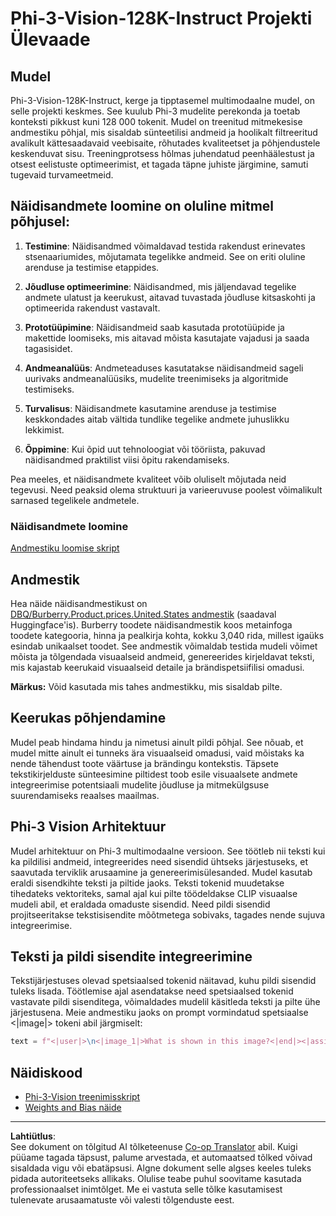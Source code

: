 <!--
CO_OP_TRANSLATOR_METADATA:
{
  "original_hash": "e0a07fd2a30fe2af30b1373df207a5bf",
  "translation_date": "2025-10-11T11:46:08+00:00",
  "source_file": "md/03.FineTuning/FineTuning_Phi-3-visionWandB.md",
  "language_code": "et"
}
-->
# Phi-3-Vision-128K-Instruct Projekti Ülevaade

## Mudel

Phi-3-Vision-128K-Instruct, kerge ja tipptasemel multimodaalne mudel, on selle projekti keskmes. See kuulub Phi-3 mudelite perekonda ja toetab konteksti pikkust kuni 128 000 tokenit. Mudel on treenitud mitmekesise andmestiku põhjal, mis sisaldab sünteetilisi andmeid ja hoolikalt filtreeritud avalikult kättesaadavaid veebisaite, rõhutades kvaliteetset ja põhjendustele keskenduvat sisu. Treeningprotsess hõlmas juhendatud peenhäälestust ja otsest eelistuste optimeerimist, et tagada täpne juhiste järgimine, samuti tugevaid turvameetmeid.

## Näidisandmete loomine on oluline mitmel põhjusel:

1. **Testimine**: Näidisandmed võimaldavad testida rakendust erinevates stsenaariumides, mõjutamata tegelikke andmeid. See on eriti oluline arenduse ja testimise etappides.

2. **Jõudluse optimeerimine**: Näidisandmed, mis jäljendavad tegelike andmete ulatust ja keerukust, aitavad tuvastada jõudluse kitsaskohti ja optimeerida rakendust vastavalt.

3. **Prototüüpimine**: Näidisandmeid saab kasutada prototüüpide ja makettide loomiseks, mis aitavad mõista kasutajate vajadusi ja saada tagasisidet.

4. **Andmeanalüüs**: Andmeteaduses kasutatakse näidisandmeid sageli uurivaks andmeanalüüsiks, mudelite treenimiseks ja algoritmide testimiseks.

5. **Turvalisus**: Näidisandmete kasutamine arenduse ja testimise keskkondades aitab vältida tundlike tegelike andmete juhuslikku lekkimist.

6. **Õppimine**: Kui õpid uut tehnoloogiat või tööriista, pakuvad näidisandmed praktilist viisi õpitu rakendamiseks.

Pea meeles, et näidisandmete kvaliteet võib oluliselt mõjutada neid tegevusi. Need peaksid olema struktuuri ja varieeruvuse poolest võimalikult sarnased tegelikele andmetele.

### Näidisandmete loomine
[Andmestiku loomise skript](./CreatingSampleData.md)

## Andmestik

Hea näide näidisandmestikust on [DBQ/Burberry.Product.prices.United.States andmestik](https://huggingface.co/datasets/DBQ/Burberry.Product.prices.United.States) (saadaval Huggingface'is). 
Burberry toodete näidisandmestik koos metainfoga toodete kategooria, hinna ja pealkirja kohta, kokku 3,040 rida, millest igaüks esindab unikaalset toodet. See andmestik võimaldab testida mudeli võimet mõista ja tõlgendada visuaalseid andmeid, genereerides kirjeldavat teksti, mis kajastab keerukaid visuaalseid detaile ja brändispetsiifilisi omadusi.

**Märkus:** Võid kasutada mis tahes andmestikku, mis sisaldab pilte.

## Keerukas põhjendamine

Mudel peab hindama hindu ja nimetusi ainult pildi põhjal. See nõuab, et mudel mitte ainult ei tunneks ära visuaalseid omadusi, vaid mõistaks ka nende tähendust toote väärtuse ja brändingu kontekstis. Täpsete tekstikirjelduste sünteesimine piltidest toob esile visuaalsete andmete integreerimise potentsiaali mudelite jõudluse ja mitmekülgsuse suurendamiseks reaalses maailmas.

## Phi-3 Vision Arhitektuur

Mudel arhitektuur on Phi-3 multimodaalne versioon. See töötleb nii teksti kui ka pildilisi andmeid, integreerides need sisendid ühtseks järjestuseks, et saavutada terviklik arusaamine ja genereerimisülesanded. Mudel kasutab eraldi sisendkihte teksti ja piltide jaoks. Teksti tokenid muudetakse tihedateks vektoriteks, samal ajal kui pilte töödeldakse CLIP visuaalse mudeli abil, et eraldada omaduste sisendid. Need pildi sisendid projitseeritakse tekstisisendite mõõtmetega sobivaks, tagades nende sujuva integreerimise.

## Teksti ja pildi sisendite integreerimine

Tekstijärjestuses olevad spetsiaalsed tokenid näitavad, kuhu pildi sisendid tuleks lisada. Töötlemise ajal asendatakse need spetsiaalsed tokenid vastavate pildi sisenditega, võimaldades mudelil käsitleda teksti ja pilte ühe järjestusena. Meie andmestiku jaoks on prompt vormindatud spetsiaalse <|image|> tokeni abil järgmiselt:

```python
text = f"<|user|>\n<|image_1|>What is shown in this image?<|end|><|assistant|>\nProduct: {row['title']}, Category: {row['category3_code']}, Full Price: {row['full_price']}<|end|>"
```

## Näidiskood
- [Phi-3-Vision treenimisskript](../../../../code/03.Finetuning/Phi-3-vision-Trainingscript.py)
- [Weights and Bias näide](https://wandb.ai/byyoung3/mlnews3/reports/How-to-fine-tune-Phi-3-vision-on-a-custom-dataset--Vmlldzo4MTEzMTg3)

---

**Lahtiütlus**:  
See dokument on tõlgitud AI tõlketeenuse [Co-op Translator](https://github.com/Azure/co-op-translator) abil. Kuigi püüame tagada täpsust, palume arvestada, et automaatsed tõlked võivad sisaldada vigu või ebatäpsusi. Algne dokument selle algses keeles tuleks pidada autoriteetseks allikaks. Olulise teabe puhul soovitame kasutada professionaalset inimtõlget. Me ei vastuta selle tõlke kasutamisest tulenevate arusaamatuste või valesti tõlgenduste eest.